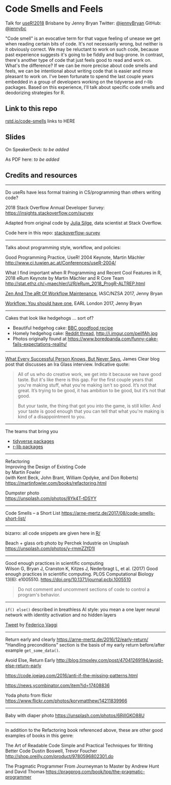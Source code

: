# Code Smells and Feels

Talk for [useR!2018](https://user2018.r-project.org) Brisbane
by Jenny Bryan
Twitter: [@jennyBryan](https://twitter.com/jennyBryan/)
GitHub: [@jennybc](https://github.com/jennybc)

"Code smell" is an evocative term for that vague feeling of unease we get when reading certain bits of code. It's not necessarily wrong, but neither is it obviously correct. We may be reluctant to work on such code, because past experience suggests it's going to be fiddly and bug-prone. In contrast, there's another type of code that just feels good to read and work on. What's the difference? If we can be more precise about code smells and feels, we can be intentional about writing code that is easier and more pleasant to work on. I've been fortunate to spend the last couple years embedded in a group of developers working on the tidyverse and r-lib packages. Based on this experience, I'll talk about specific code smells and deodorizing strategies for R.

## Link to this repo

[rstd.io/code-smells](https://rstd.io/code-smells) links to HERE

## Slides

On SpeakerDeck: *to be added*

As PDF here: *to be added*

## Credits and resources

---

Do useRs have less formal training in CS/programming than others writing code?

2018 Stack Overflow Annual Developer Survey: <https://insights.stackoverflow.com/survey>

Adapted from original code by [Julia Silge](https://juliasilge.com), data scientist at  Stack Overflow.

Code here in this repo: [stackoverflow-survey](stackoverflow-survey)

---

Talks about programming style, workflow, and policies:

Good Programming Practice, UseR! 2004 Keynote, Martin Mächler  
http://www.ci.tuwien.ac.at/Conferences/useR-2004/  

What I find important when R Programming and Recent Cool Features in R, 2018 eRum Keynote by Martin Mächler and R Core Team  
http://stat.ethz.ch/~maechler/U/R/eRum_2018_ProgR-ALTREP.html  

[Zen And The aRt Of Workflow Maintenance](https://speakerdeck.com/jennybc/zen-and-the-art-of-workflow-maintenance), IASC/NZSA 2017, Jenny Bryan

[Workflow: You should have one](https://speakerdeck.com/jennybc/workflow-you-should-have-one), EARL London 2017, Jenny Bryan

---

Cakes that look like hedgehogs ... sort of?

 * Beautiful hedgehog cake: [BBC goodfood recipe](https://www.bbcgoodfood.com/recipes/hedgehog-cake)
  * Homely hedgehog cake: [Reddit thread](https://www.reddit.com/r/funny/comments/1am3x7/so_a_friend_of_my_girlfriend_made_a_cake_for_her/), <http://i.imgur.com/peilfAh.jpg> 
  * Photos originally found at <https://www.boredpanda.com/funny-cake-fails-expectations-reality/>
  
---

[What Every Successful Person Knows, But Never Says](https://jamesclear.com/ira-glass-failure), James Clear blog post that discusses an Ira Glass interview. Indicative quote:

> All of us who do creative work, we get into it because we have good taste. But it's like there is this gap. For the first couple years that you're making stuff, what you're making isn't so good. It’s not that great. It’s trying to be good, it has ambition to be good, but it’s not that good.
>
> But your taste, the thing that got you into the game, is still killer. And your taste is good enough that you can tell that what you're making is kind of a disappointment to you.

---

The teams that bring you

  * [tidyverse packages](https://github.com/orgs/tidyverse/people)
  * [r-lib packages](https://github.com/orgs/r-lib/people)

---  

Refactoring  
Improving the Design of Existing Code  
by Martin Fowler  
(with Kent Beck, John Brant, William Opdyke, and Don Roberts)
https://martinfowler.com/books/refactoring.html  

Dumpster photo  
https://unsplash.com/photos/8Yk4T-tDSYY

---

Code Smells – a Short List
https://arne-mertz.de/2017/08/code-smells-short-list/

---

bizarro: all code snippets are given here in [R/](R)

Beach + glass orb photo by Perchek Industrie on Unsplash
https://unsplash.com/photos/y-rmmZZfD1I

---

Good enough practices in scientific computing  
Wilson G, Bryan J, Cranston K, Kitzes J, Nederbragt L, et al. (2017) Good enough practices in scientific computing. PLOS Computational Biology 13(6): e1005510. <https://doi.org/10.1371/journal.pcbi.1005510>

> Do not comment and uncomment sections of code to control a program's behavior.

---

`if() else()` described in breathless AI style:
you mean a one layer neural network with identity activation and no hidden layers

[Tweet](https://twitter.com/F_Vaggi/status/1011127587639197696) by [Federico Vaggi](https://twitter.com/F_Vaggi)

---

Return early and clearly
https://arne-mertz.de/2016/12/early-return/
"Handling preconditions" section is the basis of my early return before/after example `get_some_data()`.

Avoid Else, Return Early
http://blog.timoxley.com/post/47041269194/avoid-else-return-early

https://code.joejag.com/2016/anti-if-the-missing-patterns.html

https://news.ycombinator.com/item?id=17408836

Yoda photo from flickr
https://www.flickr.com/photos/korymatthew/14211839966

---

Baby with diaper photo
https://unsplash.com/photos/6RjllGKO88U

---

In addition to the Refactoring book referenced above, these are other good examples of books in this genre:

The Art of Readable Code
Simple and Practical Techniques for Writing Better Code
Dustin Boswell, Trevor Foucher
http://shop.oreilly.com/product/9780596802301.do

The Pragmatic Programmer
From Journeyman to Master
by Andrew Hunt and David Thomas
https://pragprog.com/book/tpp/the-pragmatic-programmer
